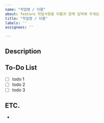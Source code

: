 ```yaml
---
name: "작업명 / 이름"
about: feature 작업사항을 이름과 함께 입력해 주세요
title: "작업명 / 이름"
labels: ''
assignees: ''

---
```


## Description
>

## To-Do List
-[ ] todo 1
-[ ] todo 2
-[ ] todo 3

## ETC.
-
